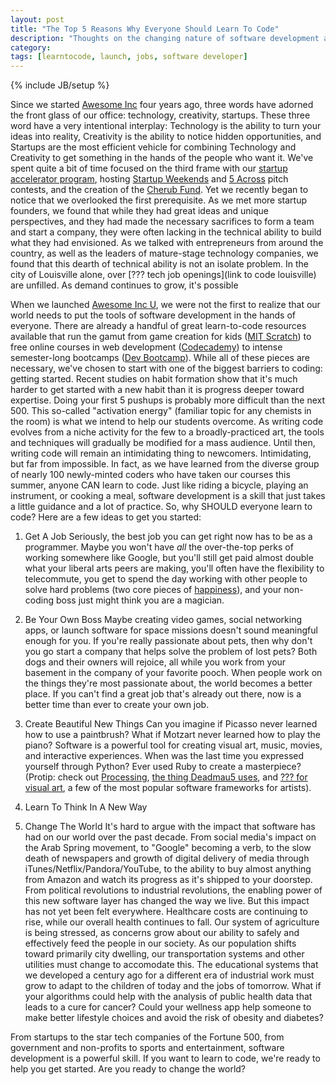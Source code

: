 ```yaml
---
layout: post
title: "The Top 5 Reasons Why Everyone Should Learn To Code"
description: "Thoughts on the changing nature of software development and why we think everyone should learn to code."
category: 
tags: [learntocode, launch, jobs, software developer]
---
```

{% include JB/setup %}

Since we started [Awesome Inc](http://awesomeinc.org) four years ago, three words have adorned the front glass of our office: technology, creativity, startups. These three word have a very intentional interplay: Technology is the ability to turn your ideas into reality, Creativity is the ability to notice hidden opportunities, and Startups are the most efficient vehicle for combining Technology and Creativity to get something in the hands of the people who want it. We've spent quite a bit of time focused on the third frame with our [startup accelerator program](http://accelerator.awesomeinc.org), hosting [Startup Weekends](http://startupweekend.org) and [5 Across](http://5across.org) pitch contests, and the creation of the [Cherub Fund](http://cherubfund.com). Yet we recently began to notice that we overlooked the first prerequisite. As we met more startup founders, we found that while they had great ideas and unique perspectives, and they had made the necessary sacrifices to form a team and start a company, they were often lacking in the technical ability to build what they had envisioned. As we talked with entrepreneurs from around the country, as well as the leaders of mature-stage technology companies, we found that this dearth of technical ability is not an isolate problem. In the city of Louisville alone, over [??? tech job openings](link to code louisville) are unfilled. As demand continues to grow, it's possible

When we launched [Awesome Inc U](http://awesomeincu.com), we were not the first to realize that our world needs to put the tools of software development in the hands of everyone. There are already a handful of great learn-to-code resources available that run the gamut from game creation for kids ([MIT Scratch](http://scratch.mit.edu)) to free online courses in web development ([Codecademy](http://codecademy.com)) to intense semester-long bootcamps ([Dev Bootcamp](http://devbootcamp.com)). While all of these pieces are necessary, we've chosen to start with one of the biggest barriers to coding: getting started. Recent studies on habit formation show that it's much harder to get started with a new habit than it is progress deeper toward expertise. Doing your first 5 pushups is probably more difficult than the next 500. This so-called "activation energy" (familiar topic for any chemists in the room) is what we intend to help our students overcome. As writing code evolves from a niche activity for the few to a broadly-practiced art, the tools and techniques will gradually be modified for a mass audience. Until then, writing code will remain an intimidating thing to newcomers. Intimidating, but far from impossible. In fact, as we have learned from the diverse group of nearly 100 newly-minted coders who have taken our courses this summer, anyone CAN learn to code. Just like riding a bicycle, playing an instrument, or cooking a meal, software development is a skill that just takes a little guidance and a lot of practice. So, why SHOULD everyone learn to code? Here are a few ideas to get you started:

1. Get A Job
	Seriously, the best job you can get right now has to be as a programmer. Maybe you won't have *all* the over-the-top perks of working somewhere like Google, but you'll still get paid almost double what your liberal arts peers are making, you'll often have the flexibility to telecommute, you get to spend the day working with other people to solve hard problems (two core pieces of [happiness](http://en.wikipedia.org/happiness)), and your non-coding boss just might think you are a magician.

2. Be Your Own Boss
	Maybe creating video games, social networking apps, or launch software for space missions doesn't sound meaningful enough for you. If you're really passionate about pets, then why don't you go start a company that helps solve the problem of lost pets? Both dogs and their owners will rejoice, all while you work from your basement in the company of your favorite pooch. When people work on the things they're most passionate about, the world becomes a better place. If you can't find a great job that's already out there, now is a better time than ever to create your own job.

3. Create Beautiful New Things
	Can you imagine if Picasso never learned how to use a paintbrush? What if Motzart never learned how to play the piano? Software is a powerful tool for creating visual art, music, movies, and interactive experiences. When was the last time you expressed yourself through Python? Ever used Ruby to create a masterpiece? (Protip: check out [Processing](???http://processing.org), [the thing Deadmau5 uses](), and [??? for visual art](), a few of the most popular software frameworks for artists).

4. Learn To Think In A New Way
	

5. Change The World
	It's hard to argue with the impact that software has had on our world over the past decade. From social media's impact on the Arab Spring movement, to "Google" becoming a verb, to the slow death of newspapers and growth of digital delivery of media through iTunes/Netflix/Pandora/YouTube, to the ability to buy almost anything from Amazon and watch its progress as it's shipped to your doorstep. From political revolutions to industrial revolutions, the enabling power of this new software layer has changed the way we live. But this impact has not yet been felt everywhere. Healthcare costs are continuing to rise, while our overall health continues to fall. Our system of agriculture is being stressed, as concerns grow about our ability to safely and effectively feed the people in our society. As our population shifts toward primarily city dwelling, our transportation systems and other utilities must change to accomodate this. The educational systems that we developed a century ago for a different era of industrial work must grow to adapt to the children of today and the jobs of tomorrow. What if your algorithms could help with the analysis of public health data that leads to a cure for cancer? Could your wellness app help someone to make better lifestyle choices and avoid the risk of obesity and diabetes?

From startups to the star tech companies of the Fortune 500, from government and non-profits to sports and entertainment, software development is a powerful skill. If you want to learn to code, we're ready to help you get started. Are you ready to change the world?

